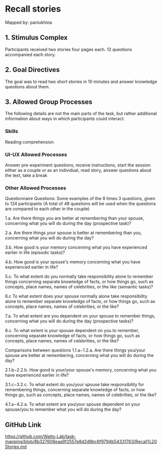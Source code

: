 # Recall stories

Mapped by: paniukhina 

## 1. Stimulus Complex 
Participants received two stories four pages each. 12 questions accompanied each story.

## 2. Goal Directives 
The goal was to read two short stories in 10 minutes and answer knowledge questions about them.

## 3. Allowed Group Processes 
The following details are not the main parts of the task, but rather additional information about ways in which participants could interact.

### Skills 
Reading comprehension

### UI-UX Allowed Processes
Answer pre-experiment questions, receive instructions, start the session either as a couple or as an individual, read story, answer questions about the text, take a break

### Other Allowed Processes
Questionnaire Questions: Some examples of the 8 times 3 questions, given to 124 participants (A total of 48 questions will be used when the questions are compared to each other in the couple)

1.a. Are there things you are better at remembering than your spouse, concerning what you will do during the day (prospective task)?

2.a. Are there things your spouse is better at remembering than you, concerning what you will do during the day?

3.b. How good is your memory concerning what you have experienced earlier in life (episodic tasks)?

4.b. How good is your spouse's memory concerning what you have experienced earlier in life?

5.c. To what extent do you normally take responsibility alone to remember things concerning separate knowledge of facts, or how things go, such as concepts, place names, names of celebrities, or the like (semantic tasks)?

6.c To what extent does your spouse normally alone take responsibility alone to remember separate knowledge of facts, or how things go, such as concepts, place names, names of celebrities, or the like?

7.a. To what extent are you dependent on your spouse to remember things, concerning what you will do during the day (prospective tasks)?

8.c. To what extent is your spouse dependent on you to remember, concerning separate knowledge of facts, or how things go, such as concepts, place names, names of celebrities, or the like?

Comparisons between questions 1.1.a−1.2.a. Are there things you/your spouse are better at remembering, concerning what you will do during the day?

2.1.b−2.2.b. How good is your/your spouse's memory, concerning what you have experienced earlier in life?

3.1.c−3.2.c. To what extent do you/your spouse take responsibility for remembering things, concerning separate knowledge of facts, or how things go, such as concepts, place names, names of celebrities, or the like?

4.1.a−4.2.a. To what extent are you/your spouse dependent on your spouse/you to remember what you will do during the day?

## GitHub Link 
https://github.com/Watts-Lab/task-mapping/blob/8b327608eaa9f2557e8d2d9bc6f9794b54331763/Recall%20Stories.md